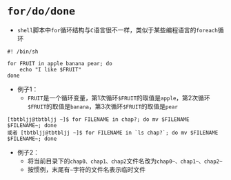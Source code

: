 # `for/do/done`
* `shell`脚本中`for`循环结构与`C`语言很不一样，类似于某些编程语言的`foreach`循环
```
#! /bin/sh

for FRUIT in apple banana pear; do
    echo "I like $FRUIT"
done
```
* 例子1：
  * `FRUIT`是一个循环变量，第1次循环`$FRUIT`的取值是`apple`，第2次循环`$FRUIT`的取值是`banana`，第3次循环`$FRUIT`的取值是`pear`
```
[tbtbljj@tbtbljj ~]$ for FILENAME in chap?; do mv $FILENAME $FILENAME~; done
或者 [tbtbljj@tbtbljj ~]$ for FILENAME in `ls chap?`; do mv $FILENAME $FILENAME~; done
```
* 例子2：
  * 将当前目录下的`chap0、chap1、chap2`文件名改为`chap0~、chap1~、chap2~`
  * 按惯例，末尾有`~`字符的文件名表示临时文件
